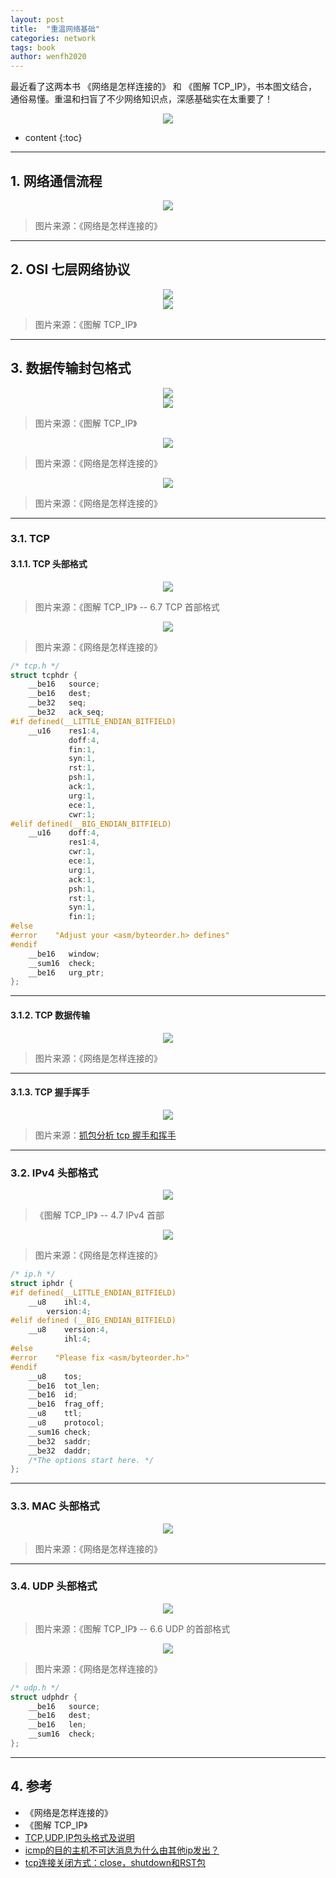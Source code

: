 ```yaml
---
layout: post
title:  "重温网络基础"
categories: network
tags: book
author: wenfh2020
---
```


最近看了这两本书 《网络是怎样连接的》 和 《图解 TCP_IP》，书本图文结合，通俗易懂。重温和扫盲了不少网络知识点，深感基础实在太重要了！

<div align=center><img src="/images/2021-06-13-07-37-38.png" data-action="zoom"/></div>




* content
{:toc}

---

## 1. 网络通信流程

<div align=center><img src="/images/2021-06-08-08-12-57.png" data-action="zoom"/></div>

> 图片来源：《网络是怎样连接的》

---

## 2. OSI 七层网络协议

<div align=center><img src="/images/2021-06-11-13-36-24.png" data-action="zoom"/></div>

<div align=center><img src="/images/2021-06-11-13-35-05.png" data-action="zoom"/></div>

> 图片来源：《图解 TCP_IP》

---

## 3. 数据传输封包格式

<div align=center><img src="/images/2021-06-08-08-30-32.png" data-action="zoom"/></div>

<div align=center><img src="/images/2021-06-09-11-01-49.png" data-action="zoom"/></div>

> 图片来源：《图解 TCP_IP》

<div align=center><img src="/images/2021-06-09-06-44-35.png" data-action="zoom"/></div>

> 图片来源：《网络是怎样连接的》

<div align=center><img src="/images/2021-06-09-06-44-13.png" data-action="zoom"/></div>

> 图片来源：《网络是怎样连接的》

---

### 3.1. TCP

#### 3.1.1. TCP 头部格式

<div align=center><img src="/images/2021-06-11-16-02-53.png" data-action="zoom"/></div>

> 图片来源：《图解 TCP_IP》 -- 6.7 TCP 首部格式

<div align=center><img src="/images/2021-06-08-08-22-52.png" data-action="zoom"/></div>

> 图片来源：《网络是怎样连接的》

```c
/* tcp.h */
struct tcphdr {
    __be16   source;
    __be16   dest;
    __be32   seq;
    __be32   ack_seq;
#if defined(__LITTLE_ENDIAN_BITFIELD)
    __u16    res1:4,
             doff:4,
             fin:1,
             syn:1,
             rst:1,
             psh:1,
             ack:1,
             urg:1,
             ece:1,
             cwr:1;
#elif defined(__BIG_ENDIAN_BITFIELD)
    __u16    doff:4,
             res1:4,
             cwr:1,
             ece:1,
             urg:1,
             ack:1,
             psh:1,
             rst:1,
             syn:1,
             fin:1;
#else
#error    "Adjust your <asm/byteorder.h> defines"
#endif    
    __be16   window;
    __sum16  check;
    __be16   urg_ptr;
};
```

---

#### 3.1.2. TCP 数据传输

<div align=center><img src="/images/2021-06-08-16-50-12.png" data-action="zoom"/></div>

> 图片来源：《网络是怎样连接的》

---

#### 3.1.3. TCP 握手挥手

<div align=center><img src="/images/2021-06-08-17-01-28.png" data-action="zoom"/></div>

> 图片来源：[抓包分析 tcp 握手和挥手](https://wenfh2020.com/2020/04/12/tcp-handshakes-waves/)

---

### 3.2. IPv4 头部格式

<div align=center><img src="/images/2021-06-11-13-43-59.png" data-action="zoom"/></div>

>《图解 TCP_IP》 -- 4.7 IPv4 首部

<div align=center><img src="/images/2021-06-08-08-40-07.png" data-action="zoom"/></div>

> 图片来源：《网络是怎样连接的》

```c
/* ip.h */
struct iphdr {
#if defined(__LITTLE_ENDIAN_BITFIELD)
    __u8    ihl:4,
        version:4;
#elif defined (__BIG_ENDIAN_BITFIELD)
    __u8    version:4,
            ihl:4;
#else
#error    "Please fix <asm/byteorder.h>"
#endif
    __u8    tos;
    __be16  tot_len;
    __be16  id;
    __be16  frag_off;
    __u8    ttl;
    __u8    protocol;
    __sum16 check;
    __be32  saddr;
    __be32  daddr;
    /*The options start here. */
};
```

---

### 3.3. MAC 头部格式

<div align=center><img src="/images/2021-06-08-09-27-42.png" data-action="zoom"/></div>

> 图片来源：《网络是怎样连接的》

---

### 3.4. UDP 头部格式

<div align=center><img src="/images/2021-06-11-16-10-54.png" data-action="zoom"/></div>

>图片来源：《图解 TCP_IP》 -- 6.6 UDP 的首部格式

<div align=center><img src="/images/2021-06-08-16-29-20.png" data-action="zoom"/></div>

> 图片来源：《网络是怎样连接的》

```c
/* udp.h */
struct udphdr {
    __be16   source;
    __be16   dest;
    __be16   len;
    __sum16  check;
};
```

---

## 4. 参考

* 《网络是怎样连接的》
* 《图解 TCP_IP》
* [TCP,UDP,IP包头格式及说明](https://blog.csdn.net/qq_30549833/article/details/60139328)
* [icmp的目的主机不可达消息为什么由其他ip发出？](https://blog.csdn.net/wj31932/article/details/114326471)
* [tcp连接关闭方式：close，shutdown和RST包](https://blog.csdn.net/yyfaith/article/details/80176882)

